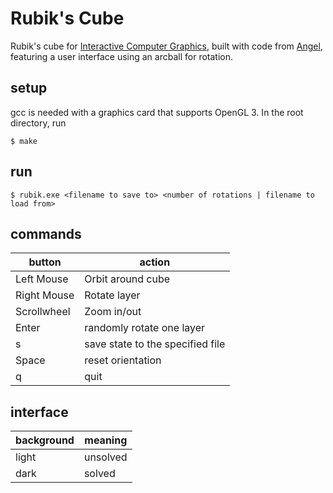 Rubik's Cube
============
Rubik's cube for [Interactive Computer Graphics](http://faculty.cooper.edu/sable2/courses/spring2013/ece462/), built with code from [Angel](http://www.cs.unm.edu/~angel/BOOK/INTERACTIVE_COMPUTER_GRAPHICS/SIXTH_EDITION/CODE/), featuring a user interface using an arcball for rotation.

setup
-----
gcc is needed with a graphics card that supports OpenGL 3. In the root directory, run

```
$ make
```

run
---

```
$ rubik.exe <filename to save to> <number of rotations | filename to load from>
```

commands
--------

button | action
--- | ---
Left Mouse | Orbit around cube
Right Mouse | Rotate layer
Scrollwheel | Zoom in/out
Enter | randomly rotate one layer
s | save state to the specified file
Space | reset orientation
q | quit

interface
---------
background | meaning
--- | --- 
light | unsolved
dark | solved
